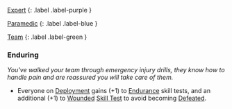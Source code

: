 
[Expert](Game/Expert-List)
{: .label .label-purple }

[Paramedic](Game/Paramedic)
{: .label .label-blue }

[Team](Game/Team-List)
{: .label .label-green }
### Enduring
*You've walked your team through emergency injury drills, they know how to handle pain and are reassured you will take care of them.*
* Everyone on [Deployment](Game/Deployment) gains (+1) to [Endurance](Game/Core/Strength#Endurance) skill tests, and an additional (+1) to [Wounded](Game/Core/Effects#Wounded) [Skill Test](Game/Core/Terminology#Skill%20Test) to avoid becoming [Defeated](Game/Core/Effects#Defeated).

